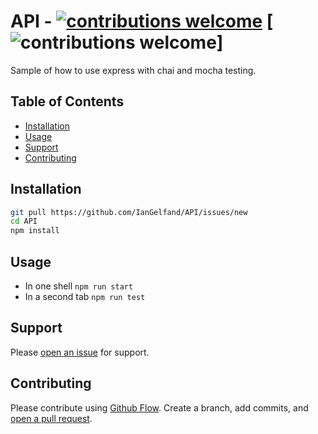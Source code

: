 # API - [![contributions welcome](https://img.shields.io/badge/contributions-welcome-brightgreen.svg?style=flat)](https://github.com/IanGelfand/API/issues) [![contributions welcome](https://img.shields.io/badge/version-0.0.1-lightblue.svg?style=flat)]

Sample of how to use express with chai and mocha testing.

## Table of Contents

- [Installation](#installation)
- [Usage](#usage)
- [Support](#support)
- [Contributing](#contributing)

## Installation

```sh
git pull https://github.com/IanGelfand/API/issues/new
cd API
npm install
```

## Usage

- In one shell `npm run start`
- In a second tab `npm run test`


## Support

Please [open an issue](https://github.com/IanGelfand/API/issues/new) for support.

## Contributing

Please contribute using [Github Flow](https://guides.github.com/introduction/flow/). Create a branch, add commits, and [open a pull request](https://github.com/fraction/readme-boilerplate/compare/).
